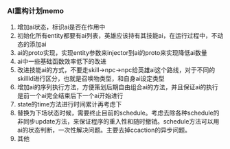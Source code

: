 ### AI重构计划memo

1. 增加ai状态，标识ai是否在作用中
2. 初始化所有entity都要有ai列表，英雄应该持有其技能ai，在运行过程中，不动态的添加ai
3. ai的proto实现，实现entity参数来injector到ai的proto来实现降低ai数量
4. ai中一些基础函数效率低下的改进
5. 改进技能ai的方式，不要走skill->npc->npc给英雄ai这个路线，对于不同的skillId进行区分，也就是召唤物类型，和自身ai设定类型
6. 增加ai的序列执行方法，方便策划后期自由组合ai的方法，并且保证ai的执行是前一个ai完全结束后下一个ai开始进行
7. state的time方法进行时间累计再考虑下
8. 替换为下场状态时候，需要终止目前的schedule。考虑去除各种schedule的非同步update方法，来保证程序的重入性和随时撤销。schedule方法可以用ai的状态判断，一次性解决问题。主要去掉ccaction的异步问题。
9. 其他